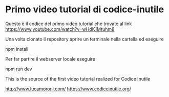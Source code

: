 # Primo video tutorial di codice-inutile

Questo è il codice del primo video tutorial che trovate al link
https://www.youtube.com/watch?v=wHdK1Mtuhm8

Una volta clonato il repository aprire un terminale nella cartella ed eseguire

npm install

Per far partire il webserver locale eseguire

npm run dev

This is the source of the first video tutorial realized for Codice Inutile

http://www.lucamoroni.com/
https://www.codiceinutile.org/